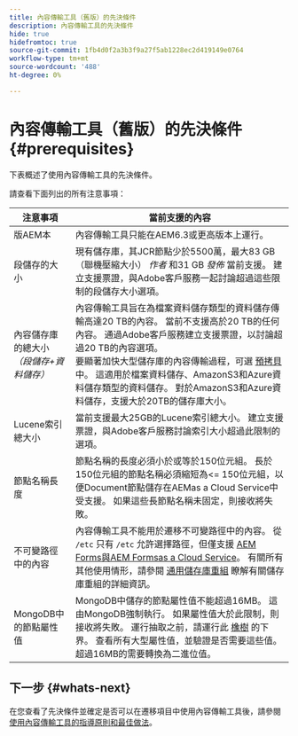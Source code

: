 ```yaml
---
title: 內容傳輸工具（舊版）的先決條件
description: 內容傳輸工具的先決條件
hide: true
hidefromtoc: true
source-git-commit: 1fb4d0f2a3b3f9a27f5ab1228ec2d419149e0764
workflow-type: tm+mt
source-wordcount: '488'
ht-degree: 0%

---
```


# 內容傳輸工具（舊版）的先決條件 {#prerequisites}

下表概述了使用內容傳輸工具的先決條件。

請查看下面列出的所有注意事項：

| 注意事項 | 當前支援的內容 |
|--- |--- |
| 版AEM本 | 內容傳輸工具只能在AEM6.3或更高版本上運行。 |
| 段儲存的大小 | 現有儲存庫，其JCR節點少於5500萬，最大83 GB（聯機壓縮大小） *作者* 和31 GB *發佈* 當前支援。 建立支援票證，與Adobe客戶服務一起討論超過這些限制的段儲存大小選項。 |
| 內容儲存庫的總大小 <br>*（段儲存+資料儲存）* | 內容傳輸工具旨在為檔案資料儲存類型的資料儲存傳輸高達20 TB的內容。 當前不支援高於20 TB的任何內容。 通過Adobe客戶服務建立支援票證，以討論超過20 TB的內容選項。 <br>要顯著加快大型儲存庫的內容傳輸過程，可選 [預拷貝](https://experienceleague.adobe.com/docs/experience-manager-cloud-service/moving/cloud-migration/content-transfer-tool/handling-large-content-repositories.html?lang=en#setting-up-pre-copy-step) 中。 這適用於檔案資料儲存、AmazonS3和Azure資料儲存類型的資料儲存。 對於AmazonS3和Azure資料儲存，支援大於20TB的儲存庫大小。 |
| Lucene索引總大小 | 當前支援最大25GB的Lucene索引總大小。 建立支援票證，與Adobe客戶服務討論索引大小超過此限制的選項。 |
| 節點名稱長度 | 節點名稱的長度必須小於或等於150位元組。 長於150位元組的節點名稱必須縮短為&lt;= 150位元組，以便Document節點儲存在AEMas a Cloud Service中受支援。 如果這些長節點名稱未固定，則接收將失敗。 |
| 不可變路徑中的內容 | 內容傳輸工具不能用於遷移不可變路徑中的內容。 從 `/etc` 只有 `/etc` 允許選擇路徑，但僅支援 [AEM Forms與AEM Formsas a Cloud Service](https://experienceleague.adobe.com/docs/experience-manager-forms-cloud-service/forms/migrate-to-forms-as-a-cloud-service.html?lang=en#paths-of-various-aem-forms-specific-assets)。 有關所有其他使用情形，請參閱 [通用儲存庫重組](https://experienceleague.adobe.com/docs/experience-manager-64/deploying/restructuring/all-repository-restructuring-in-aem-6-4.html?lang=en#restructuring) 瞭解有關儲存庫重組的詳細資訊。 |
| MongoDB中的節點屬性值 | MongoDB中儲存的節點屬性值不能超過16MB。 這由MongoDB強制執行。 如果屬性值大於此限制，則接收將失敗。 運行抽取之前，請運行此 [橡樹](https://repo1.maven.org/maven2/org/apache/jackrabbit/oak-run/1.38.0/oak-run-1.38.0.jar) 的下界。 查看所有大型屬性值，並驗證是否需要這些值。 超過16MB的需要轉換為二進位值。 |

## 下一步 {#whats-next}

在您查看了先決條件並確定是否可以在遷移項目中使用內容傳輸工具後，請參閱 [使用內容傳輸工具的指導原則和最佳做法](https://experienceleague.adobe.com/docs/experience-manager-cloud-service/moving/cloud-migration/content-transfer-tool/guidelines-best-practices-content-transfer-tool.html?lang=en)。
